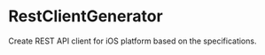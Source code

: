 RestClientGenerator
===================

Create REST API client for iOS platform based on the specifications.

